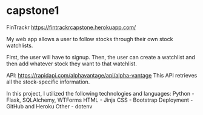 # capstone1

FinTrackr
https://fintrackrcapstone.herokuapp.com/

My web app allows a user to follow stocks through their own stock watchlists. 

First, the user will have to signup. Then, the user can create a watchlist and then add whatever stock they want to that watchlist.

API:
https://rapidapi.com/alphavantage/api/alpha-vantage
This API retrieves all the stock-specific information.

In this project, I utilized the following technologies and languages:
Python - Flask, SQLAlchemy, WTForms
HTML - Jinja
CSS - Bootstrap
Deployment - GitHub and Heroku
Other - dotenv